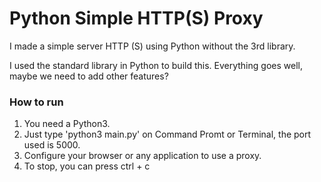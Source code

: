 # Python Simple HTTP(S) Proxy

I made a simple server HTTP (S) using Python without the 3rd library.

I used the standard library in Python to build this.
Everything goes well, maybe we need to add other features?

### How to run

1. You need a Python3.
2. Just type 'python3 main.py' on Command Promt or Terminal, the port used is 5000.
3. Configure your browser or any application to use a proxy.
4. To stop, you can press ctrl + c
